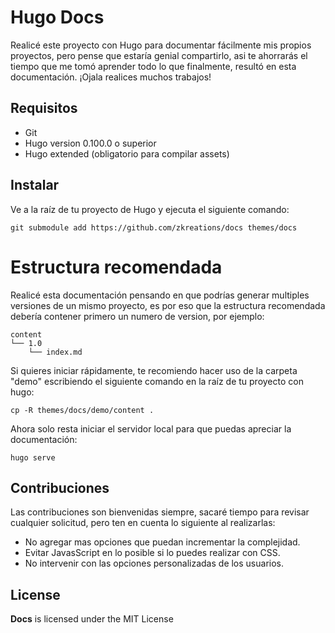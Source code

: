 # Hugo Docs

Realicé este proyecto con Hugo para documentar fácilmente mis propios proyectos, pero pense que estaría genial compartirlo, asi te ahorrarás el tiempo que me tomó aprender todo lo que finalmente, resultó en esta documentación. ¡Ojala realices muchos trabajos!


## Requisitos

- Git
- Hugo version 0.100.0 o superior
- Hugo extended (obligatorio para compilar assets)

## Instalar


Ve a la raíz de tu proyecto de Hugo y ejecuta el siguiente comando:

```
git submodule add https://github.com/zkreations/docs themes/docs
```

# Estructura recomendada

Realicé esta documentación pensando en que podrías generar multiples versiones de un mismo proyecto, es por eso que la estructura recomendada debería contener primero un numero de version, por ejemplo:

```
content
└── 1.0
    └── index.md
```

Si quieres iniciar rápidamente, te recomiendo hacer uso de la carpeta "demo" escribiendo el siguiente comando en la raíz de tu proyecto con hugo:

```
cp -R themes/docs/demo/content .
```

Ahora solo resta iniciar el servidor local para que puedas apreciar la documentación:

```
hugo serve
```

## Contribuciones

Las contribuciones son bienvenidas siempre, sacaré tiempo para revisar cualquier solicitud, pero ten en cuenta lo siguiente al realizarlas:

- No agregar mas opciones que puedan incrementar la complejidad.
- Evitar JavasScript en lo posible si lo puedes realizar con CSS.
- No intervenir con las opciones personalizadas de los usuarios.

## License

**Docs** is licensed under the MIT License



